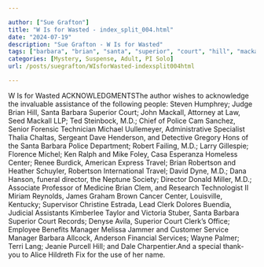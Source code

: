 ```yaml
---

author: ["Sue Grafton"]
title: "W Is for Wasted - index_split_004.html"
date: "2024-07-19"
description: "Sue Grafton - W Is for Wasted"
tags: ["barbara", "brian", "santa", "superior", "court", "hill", "mackall", "police", "center", "travel", "robertson", "director", "clerk", "manager", "service", "w", "wasted", "acknowledgmentsthe", "author", "wish", "acknowledge", "invaluable", "assistance", "following", "people"]
categories: [Mystery, Suspense, Adult, PI Solo]
url: /posts/suegrafton/WIsforWasted-indexsplit004html

---
```



W Is for Wasted
ACKNOWLEDGMENTSThe author wishes to acknowledge the invaluable assistance of the following people: Steven Humphrey; Judge Brian Hill, Santa Barbara Superior Court; John Mackall, Attorney at Law, Seed Mackall LLP; Ted Steinbock, M.D.; Chief of Police Cam Sanchez, Senior Forensic Technician Michael Uullemeyer, Administrative Specialist Thalia Chaltas, Sergeant Dave Henderson, and Detective Gregory Hons of the Santa Barbara Police Department; Robert Failing, M.D.; Larry Gillespie; Florence Michel; Ken Ralph and Mike Foley, Casa Esperanza Homeless Center; Renee Burdick, American Express Travel; Brian Robertson and Heather Schuyler, Robertson International Travel; David Dyne, M.D.; Dana Hanson, funeral director, the Neptune Society; Director Donald Miller, M.D.; Associate Professor of Medicine Brian Clem, and Research Technologist II Miriam Reynolds, James Graham Brown Cancer Center, Louisville, Kentucky; Supervisor Christine Estrada, Lead Clerk Dolores Buendia, Judicial Assistants Kimberlee Taylor and Victoria Stuber, Santa Barbara Superior Court Records; Denyse Avila, Superior Court Clerk’s Office; Employee Benefits Manager Melissa Jammer and Customer Service Manager Barbara Allcock, Anderson Financial Services; Wayne Palmer; Terri Lang; Jeanie Purcell Hill; and Dale Charpentier.And a special thank-you to Alice Hildreth Fix for the use of her name.
